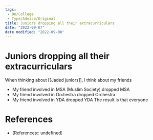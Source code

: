 ```yaml
---
tags:
 - On/College
 - Type/Advice/Original
title: Juniors dropping all their extracurriculars
date: "2022-09-07"
date modified: "2022-09-08"
---
```


# Juniors dropping all their extracurriculars

When thinking about [[Jaded juniors]], I think about my friends
- My friend involved in MSA (Muslim Society) dropped MSA
- My friend involved in Orchestra dropped Orchestra
- My friend involved in YDA dropped YDA
The result is that everyone

# References
- (References:: undefined)
